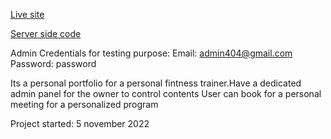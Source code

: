 <a href='https://mario-craig.netlify.app/'>Live site</a> <br/>

<a href='https://github.com/Xoaib007/Mario-craig-server-side'>Server side code</a>

Admin Credentials for testing purpose:
Email: admin404@gmail.com
Password: password

Its a personal portfolio for a personal fintness trainer.Have a dedicated admin panel for the owner to control contents
User can book for a personal meeting for a personalized program

Project started: 5 november 2022

